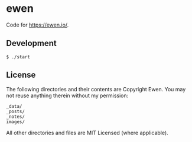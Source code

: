 # ewen

Code for https://ewen.io/.

## Development

```
$ ./start
```

## License

The following directories and their contents are Copyright Ewen. You may not reuse anything therein without my permission:

```
_data/
_posts/
_notes/
images/
```

All other directories and files are MIT Licensed (where applicable).
